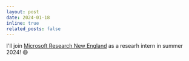```yaml
---
layout: post
date: 2024-01-18
inline: true
related_posts: false
---
```


I'll join [Microsoft Research New England](https://www.microsoft.com/en-us/research/lab/microsoft-research-new-england/) as a researh intern in summer 2024! :smile:
